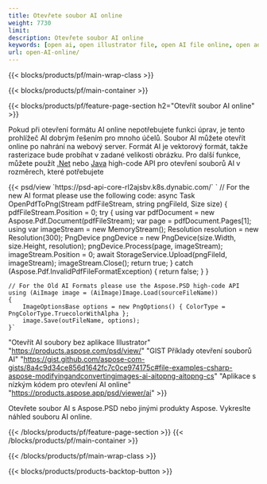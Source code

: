 ```yaml
---
title: Otevřete soubor AI online
weight: 7730
limit: 
description: Otevřete soubor AI online
keywords: [open ai, open illustrator file, open AI file online, open adobe illustrator, preview of ai file, ai format open]
url: open-AI-online/
---
```


{{< blocks/products/pf/main-wrap-class >}}


{{< blocks/products/pf/main-container >}}

{{< blocks/products/pf/feature-page-section h2="Otevřít soubor AI online" >}}
<p>Pokud při otevření formátu AI online nepotřebujete funkci úprav, je tento prohlížeč AI dobrým řešením pro mnoho účelů. Soubor AI můžete otevřít online po nahrání na webový server. Formát AI je vektorový formát, takže rasterizace bude probíhat v zadané velikosti obrázku. Pro další funkce, můžete použít <a href="/psd/net">.Net</a> nebo <a href="/psd/java">Java</a> high-code API pro otevření souborů AI v rozměrech, které potřebujete</p>
{{< psd/view `https://psd-api-core-rl2ajsbv.k8s.dynabic.com/` 
`	// For the new AI format please use the following code:
	async Task<bool> OpenPdfToPng(Stream pdfFileStream, string pngFileId, Size size)
	{
		pdfFileStream.Position = 0;
		try
		{
			using var pdfDocument = new Aspose.Pdf.Document(pdfFileStream);
			var page = pdfDocument.Pages[1];
			using var imageStream = new MemoryStream();
			Resolution resolution = new Resolution(300);
			PngDevice pngDevice = new PngDevice(size.Width, size.Height, resolution);
			pngDevice.Process(page, imageStream);
			imageStream.Position = 0;
			await StorageService.Upload(pngFileId, imageStream);
			imageStream.Close();
			return true;
		}
		catch (Aspose.Pdf.InvalidPdfFileFormatException)
		{
			return false;
		}
	}
	
	// For the Old AI Formats please use the Aspose.PSD high-code API
	using (AiImage image = (AiImage)Image.Load(sourceFileName))
	{
		ImageOptionsBase options = new PngOptions() { ColorType = PngColorType.TruecolorWithAlpha };
		image.Save(outFileName, options);
	}` 
"Otevřít AI soubory bez aplikace Illustrator" "https://products.aspose.com/psd/view/" 
"GIST Příklady otevření souborů AI" "https://gist.github.com/aspose-com-gists/8a4c9d34ce856d1642fc7c0ce974175c#file-examples-csharp-aspose-modifyingandconvertingimages-ai-aitopng-aitopng-cs" 
"Aplikace s nízkým kódem pro otevření AI online" "https://products.aspose.app/psd/viewer/ai" >}}
<p>Otevřete soubor AI s Aspose.PSD nebo jinými produkty Aspose. Vykreslte náhled souboru AI online.</p>
{{< /blocks/products/pf/feature-page-section >}}
{{< /blocks/products/pf/main-container >}}


{{< /blocks/products/pf/main-wrap-class >}}

{{< blocks/products/products-backtop-button >}}

